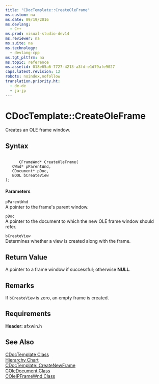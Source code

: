 ```yaml
---
title: "CDocTemplate::CreateOleFrame"
ms.custom: na
ms.date: 09/19/2016
ms.devlang: 
  - C++
ms.prod: visual-studio-dev14
ms.reviewer: na
ms.suite: na
ms.technology: 
  - devlang-cpp
ms.tgt_pltfrm: na
ms.topic: reference
ms.assetid: 018e65a6-7727-4213-a3fd-e1d79afe9027
caps.latest.revision: 12
robots: noindex,nofollow
translation.priority.ht: 
  - de-de
  - ja-jp
---
```

# CDocTemplate::CreateOleFrame
Creates an OLE frame window.  
  
## Syntax  
  
```  
  
      CFrameWnd* CreateOleFrame(  
   CWnd* pParentWnd,  
   CDocument* pDoc,  
   BOOL bCreateView   
);  
```  
  
#### Parameters  
 `pParentWnd`  
 A pointer to the frame's parent window.  
  
 `pDoc`  
 A pointer to the document to which the new OLE frame window should refer.  
  
 `bCreateView`  
 Determines whether a view is created along with the frame.  
  
## Return Value  
 A pointer to a frame window if successful; otherwise **NULL**.  
  
## Remarks  
 If `bCreateView` is zero, an empty frame is created.  
  
## Requirements  
 **Header:** afxwin.h  
  
## See Also  
 [CDocTemplate Class](../vs140/CDocTemplate-Class.md)   
 [Hierarchy Chart](../vs140/Hierarchy-Chart.md)   
 [CDocTemplate::CreateNewFrame](../vs140/CDocTemplate--CreateNewFrame.md)   
 [COleDocument Class](../vs140/COleDocument-Class.md)   
 [COleIPFrameWnd Class](../vs140/COleIPFrameWnd-Class.md)